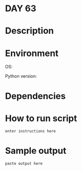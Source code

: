 
# DAY 63

# Description

# Environment
OS:

Python version:

# Dependencies

# How to run script
```
enter instructions here
```

# Sample output
```
paste output here
```
